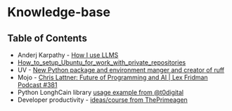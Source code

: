 # Knowledge-base

## Table of Contents
- Anderj Karpathy - [How I use LLMS](andrej_karpathy_how_i_use_llms.md)
- [How_to_setup_Ubuntu_for_work_with_private_repositories](how_to_setup_ubuntu_for_private_repos.md)
- UV - [New Python package and environment manger and creator of ruff ](python_uv_notes.md)
- Mojo - [Chris Lattner: Future of Programming and AI | Lex Fridman Podcast #381](https://www.youtube.com/watch?v=pdJQ8iVTwj8)
- Python LonghCain library [usage example from @t0digital](https://www.youtube.com/watch?v=KFgwXXWT7sQ&t=1284s)
- Developer productivity - [ideas/course from ThePrimeagen](https://github.com/ThePrimeagen/dev-productivity)

